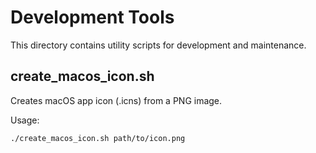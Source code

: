# Development Tools

This directory contains utility scripts for development and maintenance.

## create_macos_icon.sh
Creates macOS app icon (.icns) from a PNG image.

Usage:
```bash
./create_macos_icon.sh path/to/icon.png